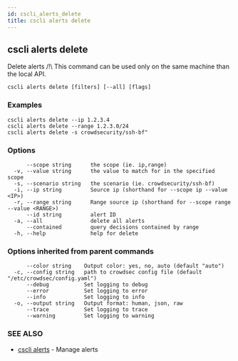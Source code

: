 ```yaml
---
id: cscli_alerts_delete
title: cscli alerts delete
---
```

## cscli alerts delete

Delete alerts
/!\ This command can be used only on the same machine than the local API.

```
cscli alerts delete [filters] [--all] [flags]
```

### Examples

```
cscli alerts delete --ip 1.2.3.4
cscli alerts delete --range 1.2.3.0/24
cscli alerts delete -s crowdsecurity/ssh-bf"
```

### Options

```
      --scope string      the scope (ie. ip,range)
  -v, --value string      the value to match for in the specified scope
  -s, --scenario string   the scenario (ie. crowdsecurity/ssh-bf)
  -i, --ip string         Source ip (shorthand for --scope ip --value <IP>)
  -r, --range string      Range source ip (shorthand for --scope range --value <RANGE>)
      --id string         alert ID
  -a, --all               delete all alerts
      --contained         query decisions contained by range
  -h, --help              help for delete
```

### Options inherited from parent commands

```
      --color string    Output color: yes, no, auto (default "auto")
  -c, --config string   path to crowdsec config file (default "/etc/crowdsec/config.yaml")
      --debug           Set logging to debug
      --error           Set logging to error
      --info            Set logging to info
  -o, --output string   Output format: human, json, raw
      --trace           Set logging to trace
      --warning         Set logging to warning
```

### SEE ALSO

* [cscli alerts](/cscli/cscli_alerts.md)	 - Manage alerts


